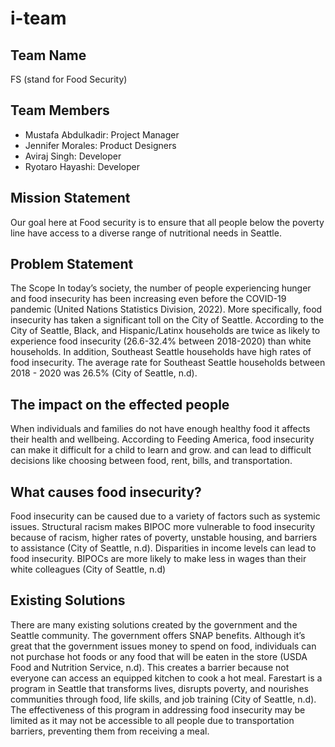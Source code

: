 # i-team
## Team Name 
FS (stand for Food Security)

## Team Members
- Mustafa Abdulkadir: Project Manager
- Jennifer Morales: Product Designers
- Aviraj Singh: Developer
- Ryotaro Hayashi: Developer

## Mission Statement
Our goal here at Food security is to ensure that all people below the poverty line have access to a diverse range of nutritional needs in Seattle.

## Problem Statement
The Scope
In today’s society, the number of people experiencing hunger and food insecurity has been increasing even before the COVID-19 pandemic (United Nations Statistics Division, 2022). 
More specifically, food insecurity has taken a significant toll on the City of Seattle. 
According to the City of Seattle, Black, and Hispanic/Latinx households are twice as likely to experience food insecurity (26.6-32.4% between 2018-2020) than white households. 
In addition, Southeast Seattle households have high rates of food insecurity. The average rate for Southeast Seattle households between 2018 - 2020 was 26.5% (City of Seattle, n.d). 

## The impact on the effected people 
When individuals and families do not have enough healthy food it affects their health and wellbeing. 
According to Feeding America, food insecurity can make it difficult for a child to learn and grow. and can lead to difficult decisions like choosing between food, rent, bills, and transportation. 

## What causes food insecurity?
Food insecurity can be caused due to a variety of factors such as systemic issues. 
Structural racism makes BIPOC more vulnerable to food insecurity because of racism, higher rates of poverty, unstable housing, and barriers to assistance (City of Seattle, n.d). 
Disparities in income levels can lead to food insecurity. BIPOCs are more likely to make less in wages than their white colleagues (City of Seattle, n.d) 

## Existing Solutions 
There are many existing solutions created by the government and the Seattle community. 
The government offers SNAP benefits. Although it’s great that the government issues money to spend on food, individuals can not purchase hot foods or any food that will be eaten in the store (USDA Food and Nutrition Service, n.d). 
This creates a barrier because not everyone can access an equipped kitchen to cook a hot meal. 
Farestart is a program in Seattle that transforms lives, disrupts poverty, and nourishes communities through food, life skills, and job training (City of Seattle, n.d). 
The effectiveness of this program in addressing food insecurity may be limited as it may not be accessible to all people due to transportation barriers, preventing them from receiving a meal.
